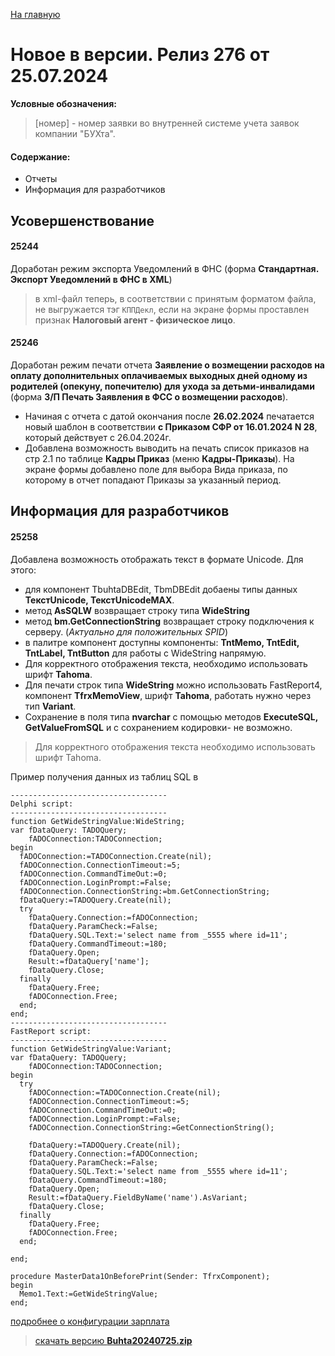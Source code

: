﻿[На главную](../../index.md)

# Новое  в версии. Релиз 276 от 25.07.2024

**Условные обозначения:**
 >[номер] - номер заявки во внутренней системе учета заявок компании "БУХта".

#### Содержание: 

- Отчеты
- Информация для разработчиков

## Усовершенствование

#### 25244
Доработан режим экспорта Уведомлений в ФНС (форма  __Стандартная. Экспорт Уведомлений в ФНС в XML__)
>в xml-файл теперь, в соответствии с принятым форматом файла, не выгружается тэг ```КППДекл```, если на экране формы проставлен признак __Налоговый агент - физическое лицо__.

#### 25246
Доработан режим печати отчета __Заявление о возмещении расходов на оплату дополнительных оплачиваемых выходных дней одному из родителей (опекуну, попечителю) для ухода за детьми-инвалидами__ (форма __З/П Печать Заявления в ФСС о возмещении расходов__). 

- Начиная с отчета с датой окончания после __26.02.2024__ печатается новый шаблон в соответствии __с Приказом СФР от 16.01.2024 N 28__, который действует с 26.04.2024г. 
- Добавлена возможность выводить на печать список приказов на стр 2.1 по таблице __Кадры Приказ__ (меню __Кадры-Приказы__). На экране формы добавлено поле для выбора Вида приказа, по которому в отчет попадают Приказы за указанный период. 



## Информация для разработчиков

#### 25258 
Добавлена возможность отображать текст в формате Unicode.
Для этого:
- для компонент TbuhtaDBEdit, TbmDBEdit добаены типы данных
__ТекстUnicode, ТекстUnicodeMAX__. 
- метод __AsSQLW__ возвращает строку типа __WideString__
- метод  __bm.GetConnectionString__ возвращает строку подключения к серверу. (_Актуально для положительных SPID_)
- в палитре компонент доступны компоненты: __TntMemo, TntEdit, TntLabel, TntButton__ для работы с WideString напрямую.
- Для корректного отображения текста, необходимо использовать шрифт __Tahoma__.
- Для печати строк типа __WideString__ можно использовать FastReport4, компонент __TfrxMemoView__, шрифт __Tahoma__, работать нужно через тип __Variant__.
- Сохранение в поля типа __nvarchar__ с помощью методов __ExecuteSQL, GetValueFromSQL__ и с сохранением кодировки- не возможно. 

>Для корректного отображения текста необходимо использовать шрифт Tahoma.

Пример получения данных из таблиц SQL в 

```
-----------------------------------
Delphi script:
-----------------------------------
function GetWideStringValue:WideString;
var fDataQuery: TADOQuery;
    fADOConnection:TADOConnection;
begin
  fADOConnection:=TADOConnection.Create(nil);
  fADOConnection.ConnectionTimeout:=5;
  fADOConnection.CommandTimeOut:=0;
  fADOConnection.LoginPrompt:=False;
  fADOConnection.ConnectionString:=bm.GetConnectionString;
  fDataQuery:=TADOQuery.Create(nil);
  try
    fDataQuery.Connection:=fADOConnection;
    fDataQuery.ParamCheck:=False;
    fDataQuery.SQL.Text:='select name from _5555 where id=11';
    fDataQuery.CommandTimeout:=180;
    fDataQuery.Open;
    Result:=fDataQuery['name'];
    fDataQuery.Close;
  finally
    fDataQuery.Free;
    fADOConnection.Free;
  end;
end;
-----------------------------------
FastReport script:
-----------------------------------
function GetWideStringValue:Variant;
var fDataQuery: TADOQuery;
    fADOConnection:TADOConnection;
begin
  try  
    fADOConnection:=TADOConnection.Create(nil);
    fADOConnection.ConnectionTimeout:=5;
    fADOConnection.CommandTimeOut:=0;
    fADOConnection.LoginPrompt:=False;
    fADOConnection.ConnectionString:=GetConnectionString();    
 
    fDataQuery:=TADOQuery.Create(nil);
    fDataQuery.Connection:=fADOConnection;
    fDataQuery.ParamCheck:=False;
    fDataQuery.SQL.Text:='select name from _5555 where id=11';
    fDataQuery.CommandTimeout:=180;
    fDataQuery.Open;
    Result:=fDataQuery.FieldByName('name').AsVariant;
    fDataQuery.Close;        
  finally
    fDataQuery.Free;
    fADOConnection.Free;                  
  end;

end;
  
procedure MasterData1OnBeforePrint(Sender: TfrxComponent);
begin
  Memo1.Text:=GetWideStringValue;
end;
```


[подробнее о конфигурации зарплата](Стандартная_Зарплата.htm)

>[скачать версию **Buhta20240725.zip**](Buhta20240725.zip)
